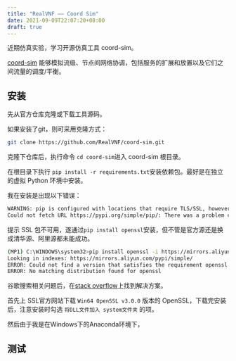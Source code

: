 ```yaml
---
title: "RealVNF —— Coord Sim"
date: 2021-09-09T22:07:20+08:00
draft: true
---
```


近期仿真实验，学习开源仿真工具 coord-sim。

[coord-sim](https://github.com/RealVNF/coord-sim) 能够模拟流级、节点间网络协调，包括服务的扩展和放置以及它们之间流量的调度/平衡。

## 安装

先从官方仓库克隆或下载工具源码。

如果安装了git，则可采用克隆方式：

```bash
git clone https://github.com/RealVNF/coord-sim.git
```

克隆下仓库后，执行命令 `cd coord-sim`进入 coord-sim 根目录。

在根目录下执行 `pip install -r requirements.txt`安装依赖包。最好是在独立的虚拟 Python 环境中安装。

我在安装是出现以下错误：

```bash
WARNING: pip is configured with locations that require TLS/SSL, however the ssl module in Python is not available.
Could not fetch URL https://pypi.org/simple/pip/: There was a problem confirming the ssl certificate: HTTPSConnectionPoopip/ (Caused by SSLError("Can't connect to HTTPS URL because the SSL module is not available.")) - skipping
```

提示 SSL 包不可用，遂通过`pip install openssl`安装，但不管是官方源还是换成清华源、阿里源都未能成功。

```bash
(MP1) C:\WINDOWS\system32>pip install openssl -i https://mirrors.aliyun.com/pypi/simple/
Looking in indexes: https://mirrors.aliyun.com/pypi/simple/
ERROR: Could not find a version that satisfies the requirement openssl (from versions: none)
ERROR: No matching distribution found for openssl
```

谷歌搜索相关问题后，在[stack overflow](https://stackoverflow.com/questions/41328451/ssl-module-in-python-is-not-available-when-installing-package-with-pip3)上找到解决方案。

首先上 SSL官方网站下载 `Win64 OpenSSL v3.0.0` 版本的 OpenSSL，下载完安装后，注意安装时勾选 `将DLL文件加入 system文件夹` 的项。

然后由于我是在Windows下的Anaconda环境下，

## 测试

